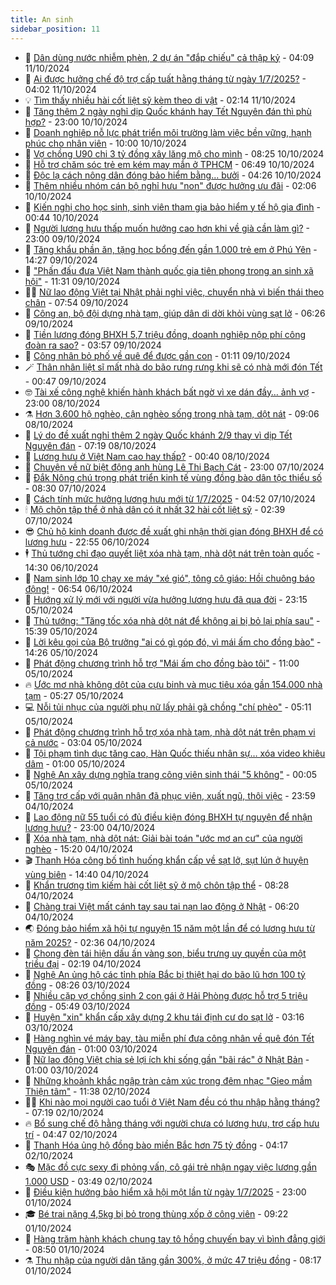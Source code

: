 ```yaml
---
title: An sinh
sidebar_position: 11
---
```


<!-- dantri-an-sinh:START -->
- 👺 [Dân dùng nước nhiễm phèn, 2 dự án &quot;đắp chiếu&quot; cả thập kỷ](https://dantri.com.vn/an-sinh/dan-dung-nuoc-nhiem-phen-2-du-an-dap-chieu-ca-thap-ky-20241011085942201.htm) - 04:09 11/10/2024
- 👀 [Ai được hưởng chế độ trợ cấp tuất hằng tháng từ ngày 1/7/2025?](https://dantri.com.vn/an-sinh/ai-duoc-huong-che-do-tro-cap-tuat-hang-thang-tu-ngay-172025-20241011095218533.htm) - 04:02 11/10/2024
- 💡 [Tìm thấy nhiều hài cốt liệt sỹ kèm theo di vật](https://dantri.com.vn/an-sinh/tim-thay-nhieu-hai-cot-liet-sy-kem-theo-di-vat-20241011082208825.htm) - 02:14 11/10/2024
- 💄 [Tăng thêm 2 ngày nghỉ dịp Quốc khánh hay Tết Nguyên đán thì phù hợp?](https://dantri.com.vn/an-sinh/tang-them-2-ngay-nghi-dip-quoc-khanh-hay-tet-nguyen-dan-thi-phu-hop-20241010163803868.htm) - 23:00 10/10/2024
- 🧠 [Doanh nghiệp nỗ lực phát triển môi trường làm việc bền vững, hạnh phúc cho nhân viên](https://dantri.com.vn/an-sinh/doanh-nghiep-no-luc-phat-trien-moi-truong-lam-viec-ben-vung-hanh-phuc-cho-nhan-vien-20241010163907827.htm) - 10:00 10/10/2024
- 🫣 [Vợ chồng U90 chi 3 tỷ đồng xây lăng mộ cho mình](https://dantri.com.vn/an-sinh/vo-chong-u90-chi-3-ty-dong-xay-lang-mo-cho-minh-20241010145437247.htm) - 08:25 10/10/2024
- 🥸 [Hỗ trợ chăm sóc trẻ em kém may mắn ở TPHCM](https://dantri.com.vn/an-sinh/ho-tro-cham-soc-tre-em-kem-may-man-o-tphcm-20241010134850383.htm) - 06:49 10/10/2024
- 🤭 [Độc lạ cách nông dân đóng bảo hiểm bằng... bưởi](https://dantri.com.vn/an-sinh/doc-la-cach-nong-dan-dong-bao-hiem-bang-buoi-20241010103451971.htm) - 04:26 10/10/2024
- 💂 [Thêm nhiều nhóm cán bộ nghỉ hưu &quot;non&quot; được hưởng ưu đãi](https://dantri.com.vn/an-sinh/them-nhieu-nhom-can-bo-nghi-huu-non-duoc-huong-uu-dai-20241009201047425.htm) - 02:06 10/10/2024
- 🦣 [Kiến nghị cho học sinh, sinh viên tham gia bảo hiểm y tế hộ gia đình](https://dantri.com.vn/an-sinh/kien-nghi-cho-hoc-sinh-sinh-vien-tham-gia-bao-hiem-y-te-ho-gia-dinh-20241010003352968.htm) - 00:44 10/10/2024
- 🧰 [Người lương hưu thấp muốn hưởng cao hơn khi về già cần làm gì?](https://dantri.com.vn/an-sinh/nguoi-luong-huu-thap-muon-huong-cao-hon-khi-ve-gia-can-lam-gi-20241009155211423.htm) - 23:00 09/10/2024
- 🤩 [Tăng khẩu phần ăn, tặng học bổng đến gần 1.000 trẻ em ở Phú Yên](https://dantri.com.vn/an-sinh/tang-khau-phan-an-tang-hoc-bong-den-gan-1000-tre-em-o-phu-yen-20241009200419250.htm) - 14:27 09/10/2024
- 🤖 [&quot;Phấn đấu đưa Việt Nam thành quốc gia tiên phong trong an sinh xã hội&quot;](https://dantri.com.vn/an-sinh/phan-dau-dua-viet-nam-thanh-quoc-gia-tien-phong-trong-an-sinh-xa-hoi-20241009171222122.htm) - 11:31 09/10/2024
- 🧑‍💻 [Nữ lao động Việt tại Nhật phải nghỉ việc, chuyển nhà vì biến thái theo chân](https://dantri.com.vn/lao-dong-viec-lam/nu-lao-dong-viet-tai-nhat-phai-nghi-viec-chuyen-nha-vi-bien-thai-theo-chan-20241009135728360.htm) - 07:54 09/10/2024
- 🦍 [Công an, bộ đội dựng nhà tạm, giúp dân di dời khỏi vùng sạt lở](https://dantri.com.vn/an-sinh/cong-an-bo-doi-dung-nha-tam-giup-dan-di-doi-khoi-vung-sat-lo-20241009124247806.htm) - 06:26 09/10/2024
- 🦆 [Tiền lương đóng BHXH 5,7 triệu đồng, doanh nghiệp nộp phí công đoàn ra sao?](https://dantri.com.vn/lao-dong-viec-lam/tien-luong-dong-bhxh-57-trieu-dong-doanh-nghiep-nop-phi-cong-doan-ra-sao-20241009100458622.htm) - 03:57 09/10/2024
- 🌊 [Công nhân bỏ phố về quê để được gần con](https://dantri.com.vn/an-sinh/cong-nhan-bo-pho-ve-que-de-duoc-gan-con-20241009033529416.htm) - 01:11 09/10/2024
- 🪄 [Thân nhân liệt sĩ mất nhà do bão rưng rưng khi sẽ có nhà mới đón Tết](https://dantri.com.vn/an-sinh/than-nhan-liet-si-mat-nha-do-bao-rung-rung-khi-se-co-nha-moi-don-tet-20241009050223735.htm) - 00:47 09/10/2024
- 🤓 [Tài xế công nghệ khiến hành khách bất ngờ vì xe dán đầy… ảnh vợ](https://dantri.com.vn/an-sinh/tai-xe-cong-nghe-khien-hanh-khach-bat-ngo-vi-xe-dan-day-anh-vo-20241008134307354.htm) - 23:00 08/10/2024
- ⚗️ [Hơn 3.600 hộ nghèo, cận nghèo sống trong nhà tạm, dột nát](https://dantri.com.vn/an-sinh/hon-3600-ho-ngheo-can-ngheo-song-trong-nha-tam-dot-nat-20241008110838130.htm) - 09:06 08/10/2024
- 💃 [Lý do đề xuất nghỉ thêm 2 ngày Quốc khánh 2/9 thay vì dịp Tết Nguyên đán](https://dantri.com.vn/an-sinh/ly-do-de-xuat-nghi-them-2-ngay-quoc-khanh-29-thay-vi-dip-tet-nguyen-dan-20241008135502609.htm) - 07:19 08/10/2024
- 💼 [Lương hưu ở Việt Nam cao hay thấp?](https://dantri.com.vn/an-sinh/luong-huu-o-viet-nam-cao-hay-thap-20241007010107359.htm) - 00:40 08/10/2024
- 🤖 [Chuyện về nữ biệt động anh hùng Lê Thị Bạch Cát](https://dantri.com.vn/an-sinh/chuyen-ve-nu-biet-dong-anh-hung-le-thi-bach-cat-20241006225127358.htm) - 23:00 07/10/2024
- 🧐 [Đắk Nông chú trọng phát triển kinh tế vùng đồng bào dân tộc thiểu số](https://dantri.com.vn/an-sinh/dak-nong-chu-trong-phat-trien-kinh-te-vung-dong-bao-dan-toc-thieu-so-20241006162602955.htm) - 08:30 07/10/2024
- 💯 [Cách tính mức hưởng lương hưu mới từ 1/7/2025](https://dantri.com.vn/an-sinh/cach-tinh-muc-huong-luong-huu-moi-tu-172025-20241006181801535.htm) - 04:52 07/10/2024
- 🕯 [Mộ chôn tập thể ở nhà dân có ít nhất 32 hài cốt liệt sỹ](https://dantri.com.vn/an-sinh/mo-chon-tap-the-o-nha-dan-co-it-nhat-32-hai-cot-liet-sy-20241006180536097.htm) - 02:39 07/10/2024
- 😎 [Chủ hộ kinh doanh được đề xuất ghi nhận thời gian đóng BHXH để có lương hưu](https://dantri.com.vn/an-sinh/chu-ho-kinh-doanh-duoc-de-xuat-ghi-nhan-thoi-gian-dong-bhxh-de-co-luong-huu-20241006161015462.htm) - 22:55 06/10/2024
- 🕴 [Thủ tướng chỉ đạo quyết liệt xóa nhà tạm, nhà dột nát trên toàn quốc](https://dantri.com.vn/an-sinh/thu-tuong-chi-dao-quyet-liet-xoa-nha-tam-nha-dot-nat-tren-toan-quoc-20241006205248227.htm) - 14:30 06/10/2024
- 🤖 [Nam sinh lớp 10 chạy xe máy &quot;xé gió&quot;, tông cô giáo: Hồi chuông báo động!](https://dantri.com.vn/an-sinh/nam-sinh-lop-10-chay-xe-may-xe-gio-tong-co-giao-hoi-chuong-bao-dong-20241006103925777.htm) - 06:54 06/10/2024
- 🤡 [Hướng xử lý mới với người vừa hưởng lương hưu đã qua đời](https://dantri.com.vn/an-sinh/huong-xu-ly-moi-voi-nguoi-vua-huong-luong-huu-da-qua-doi-20241005211937172.htm) - 23:15 05/10/2024
- 💪 [Thủ tướng: &quot;Tăng tốc xóa nhà dột nát để không ai bị bỏ lại phía sau&quot;](https://dantri.com.vn/an-sinh/thu-tuong-tang-toc-xoa-nha-dot-nat-de-khong-ai-bi-bo-lai-phia-sau-20241005220209049.htm) - 15:39 05/10/2024
- 🌝 [Lời kêu gọi của Bộ trưởng &quot;ai có gì góp đó, vì mái ấm cho đồng bào&quot;](https://dantri.com.vn/an-sinh/loi-keu-goi-cua-bo-truong-ai-co-gi-gop-do-vi-mai-am-cho-dong-bao-20241005210752918.htm) - 14:26 05/10/2024
- 🤩 [Phát động chương trình hỗ trợ &quot;Mái ấm cho đồng bào tôi&quot;](https://dantri.com.vn/an-sinh/phat-dong-chuong-trinh-ho-tro-mai-am-cho-dong-bao-toi-20241005154448220.htm) - 11:00 05/10/2024
- 🔥 [Ước mơ nhà không dột của cựu binh và mục tiêu xóa gần 154.000 nhà tạm](https://dantri.com.vn/an-sinh/uoc-mo-nha-khong-dot-cua-cuu-binh-va-muc-tieu-xoa-gan-154000-nha-tam-20241005112957640.htm) - 05:27 05/10/2024
- 💻 [Nỗi tủi nhục của người phụ nữ lấy phải gã chồng &quot;chí phèo&quot;](https://dantri.com.vn/an-sinh/noi-tui-nhuc-cua-nguoi-phu-nu-lay-phai-ga-chong-chi-pheo-20241005093448591.htm) - 05:11 05/10/2024
- 💄 [Phát động chương trình hỗ trợ xóa nhà tạm, nhà dột nát trên phạm vi cả nước](https://dantri.com.vn/an-sinh/phat-dong-chuong-trinh-ho-tro-xoa-nha-tam-nha-dot-nat-tren-pham-vi-ca-nuoc-20241005093129045.htm) - 03:04 05/10/2024
- 🦆 [Tội phạm tình dục tăng cao, Hàn Quốc thiếu nhân sự… xóa video khiêu dâm](https://dantri.com.vn/an-sinh/toi-pham-tinh-duc-tang-cao-han-quoc-thieu-nhan-su-xoa-video-khieu-dam-20241004163159356.htm) - 01:00 05/10/2024
- 🐲 [Nghệ An xây dựng nghĩa trang công viên sinh thái &quot;5 không&quot;](https://dantri.com.vn/an-sinh/nghe-an-xay-dung-nghia-trang-cong-vien-sinh-thai-5-khong-20241004185845772.htm) - 00:05 05/10/2024
- 🥷 [Tăng trợ cấp với quân nhân đã phục viên, xuất ngũ, thôi việc](https://dantri.com.vn/an-sinh/tang-tro-cap-voi-quan-nhan-da-phuc-vien-xuat-ngu-thoi-viec-20241005060959496.htm) - 23:59 04/10/2024
- 💯 [Lao động nữ 55 tuổi có đủ điều kiện đóng BHXH tự nguyện để nhận lương hưu?](https://dantri.com.vn/an-sinh/lao-dong-nu-55-tuoi-co-du-dieu-kien-dong-bhxh-tu-nguyen-de-nhan-luong-huu-20241004152801215.htm) - 23:00 04/10/2024
- 🧐 [Xóa nhà tạm, nhà dột nát: Giải bài toán &quot;ước mơ an cư&quot; của người nghèo](https://dantri.com.vn/an-sinh/xoa-nha-tam-nha-dot-nat-giai-bai-toan-uoc-mo-an-cu-cua-nguoi-ngheo-20241004220529892.htm) - 15:20 04/10/2024
- 🎬 [Thanh Hóa công bố tình huống khẩn cấp về sạt lở, sụt lún ở huyện vùng biên](https://dantri.com.vn/an-sinh/thanh-hoa-cong-bo-tinh-huong-khan-cap-ve-sat-lo-sut-lun-o-huyen-vung-bien-20241004203551452.htm) - 14:40 04/10/2024
- 🦍 [Khẩn trương tìm kiếm hài cốt liệt sỹ ở mộ chôn tập thể](https://dantri.com.vn/an-sinh/khan-truong-tim-kiem-hai-cot-liet-sy-o-mo-chon-tap-the-20241004140901809.htm) - 08:28 04/10/2024
- 🫶 [Chàng trai Việt mất cánh tay sau tai nạn lao động ở Nhật](https://dantri.com.vn/lao-dong-viec-lam/chang-trai-viet-mat-canh-tay-sau-tai-nan-lao-dong-o-nhat-20241004110015626.htm) - 06:20 04/10/2024
- 🌏 [Đóng bảo hiểm xã hội tự nguyện 15 năm một lần để có lương hưu từ năm 2025?](https://dantri.com.vn/an-sinh/dong-bao-hiem-xa-hoi-tu-nguyen-15-nam-mot-lan-de-co-luong-huu-tu-nam-2025-20241004092114061.htm) - 02:36 04/10/2024
- 🫣 [Chong đèn tái hiện dấu ấn vàng son, biểu trưng uy quyền của một triều đại](https://dantri.com.vn/lao-dong-viec-lam/chong-den-tai-hien-dau-an-vang-son-bieu-trung-uy-quyen-cua-mot-trieu-dai-20241003190750214.htm) - 02:19 04/10/2024
- 🥰 [Nghệ An ủng hộ các tỉnh phía Bắc bị thiệt hại do bão lũ hơn 100 tỷ đồng](https://dantri.com.vn/an-sinh/nghe-an-ung-ho-cac-tinh-phia-bac-bi-thiet-hai-do-bao-lu-hon-100-ty-dong-20241003142329330.htm) - 08:26 03/10/2024
- 🎊 [Nhiều cặp vợ chồng sinh 2 con gái ở Hải Phòng được hỗ trợ 5 triệu đồng](https://dantri.com.vn/an-sinh/nhieu-cap-vo-chong-sinh-2-con-gai-o-hai-phong-duoc-ho-tro-5-trieu-dong-20241003122222021.htm) - 05:49 03/10/2024
- 💄 [Huyện &quot;xin&quot; khẩn cấp xây dựng 2 khu tái định cư do sạt lở](https://dantri.com.vn/an-sinh/huyen-xin-khan-cap-xay-dung-2-khu-tai-dinh-cu-do-sat-lo-20241002222256115.htm) - 03:16 03/10/2024
- 👹 [Hàng nghìn vé máy bay, tàu miễn phí đưa công nhân về quê đón Tết Nguyên đán](https://dantri.com.vn/lao-dong-viec-lam/hang-nghin-ve-may-bay-tau-mien-phi-dua-cong-nhan-ve-que-don-tet-nguyen-dan-20241003074622034.htm) - 01:00 03/10/2024
- 💯 [Nữ lao động Việt chia sẻ lợi ích khi sống gần &quot;bãi rác&quot; ở Nhật Bản](https://dantri.com.vn/lao-dong-viec-lam/nu-lao-dong-viet-chia-se-loi-ich-khi-song-gan-bai-rac-o-nhat-ban-20241002161815073.htm) - 01:00 03/10/2024
- 📝 [Những khoảnh khắc ngập tràn cảm xúc trong đêm nhạc &quot;Gieo mầm Thiện tâm&quot;](https://dantri.com.vn/an-sinh/nhung-khoanh-khac-ngap-tran-cam-xuc-trong-dem-nhac-gieo-mam-thien-tam-20241002183036932.htm) - 11:38 02/10/2024
- 👨‍🏫 [Khi nào mọi người cao tuổi ở Việt Nam đều có thu nhập hằng tháng?](https://dantri.com.vn/an-sinh/khi-nao-moi-nguoi-cao-tuoi-o-viet-nam-deu-co-thu-nhap-hang-thang-20241002114947572.htm) - 07:19 02/10/2024
- 🔥 [Bổ sung chế độ hằng tháng với người chưa có lương hưu, trợ cấp hưu trí](https://dantri.com.vn/an-sinh/bo-sung-che-do-hang-thang-voi-nguoi-chua-co-luong-huu-tro-cap-huu-tri-20241002093743300.htm) - 04:47 02/10/2024
- 🧰 [Thanh Hóa ủng hộ đồng bào miền Bắc hơn 75 tỷ đồng](https://dantri.com.vn/an-sinh/thanh-hoa-ung-ho-dong-bao-mien-bac-hon-75-ty-dong-20241002111211221.htm) - 04:17 02/10/2024
- 🎭 [Mặc đồ cực sexy đi phỏng vấn, cô gái trẻ nhận ngay việc lương gần 1.000 USD](https://dantri.com.vn/an-sinh/mac-do-cuc-sexy-di-phong-van-co-gai-tre-nhan-ngay-viec-luong-gan-1000-usd-20241002102348986.htm) - 03:49 02/10/2024
- 🔭 [Điều kiện hưởng bảo hiểm xã hội một lần từ ngày 1/7/2025](https://dantri.com.vn/an-sinh/dieu-kien-huong-bao-hiem-xa-hoi-mot-lan-tu-ngay-172025-20241001121739304.htm) - 23:00 01/10/2024
- 🎓 [Bé trai nặng 4,5kg bị bỏ trong thùng xốp ở công viên](https://dantri.com.vn/an-sinh/be-trai-nang-45kg-bi-bo-trong-thung-xop-o-cong-vien-20241001154332107.htm) - 09:22 01/10/2024
- 🦅 [Hàng trăm hành khách chung tay tô hồng chuyến bay vì bình đẳng giới](https://dantri.com.vn/an-sinh/hang-tram-hanh-khach-chung-tay-to-hong-chuyen-bay-vi-binh-dang-gioi-20241001153252742.htm) - 08:50 01/10/2024
- ⚗️ [Thu nhập của người dân tăng gần 300%, ở mức 47 triệu đồng](https://dantri.com.vn/an-sinh/thu-nhap-cua-nguoi-dan-tang-gan-300-o-muc-47-trieu-dong-20241001144056965.htm) - 08:17 01/10/2024<!-- dantri-an-sinh:END -->
